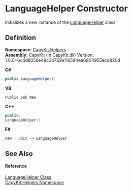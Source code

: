 # LanguageHelper Constructor


Initializes a new instance of the <a href="T_CapyKit_Helpers_LanguageHelper">LanguageHelper</a> class



## Definition
**Namespace:** <a href="N_CapyKit_Helpers">CapyKit.Helpers</a>  
**Assembly:** CapyKit (in CapyKit.dll) Version: 1.0.0+6cdd805be49c3b769a116584ea6904955ecd820d

**C#**
``` C#
public LanguageHelper()
```
**VB**
``` VB
Public Sub New
```
**C++**
``` C++
public:
LanguageHelper()
```
**F#**
``` F#
new : unit -> LanguageHelper
```



## See Also


#### Reference
<a href="T_CapyKit_Helpers_LanguageHelper">LanguageHelper Class</a>  
<a href="N_CapyKit_Helpers">CapyKit.Helpers Namespace</a>  
